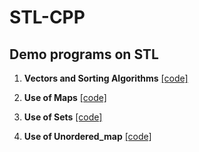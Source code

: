 # STL-CPP

## Demo programs on STL

1. **Vectors and Sorting Algorithms**  [[code]](https://github.com/ShahPranav1094-Courses/STL-CPP/blob/master/VectorsAndSortingAlgo.cpp)

2. **Use of Maps**  [[code]](https://github.com/ShahPranav1094-Courses/STL-CPP/blob/master/Maps.cpp)

3. **Use of Sets**  [[code]](https://github.com/ShahPranav1094-Courses/STL-CPP/blob/master/Sets.cpp)

4. **Use of Unordered_map**  [[code]](https://github.com/ShahPranav1094-Courses/STL-CPP/blob/master/Unordered_Map.cpp)
